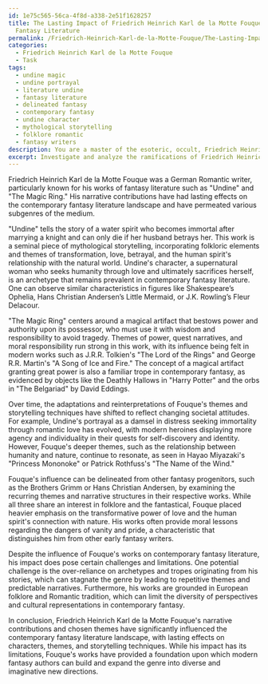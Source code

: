 ```yaml
---
id: 1e75c565-56ca-4f8d-a338-2e51f1628257
title: The Lasting Impact of Friedrich Heinrich Karl de la Motte Fouque on Contemporary
  Fantasy Literature
permalink: /Friedrich-Heinrich-Karl-de-la-Motte-Fouque/The-Lasting-Impact-of-Friedrich-Heinrich-Karl-de-la-Motte-Fouque-on-Contemporary-Fantasy-Literature/
categories:
  - Friedrich Heinrich Karl de la Motte Fouque
  - Task
tags:
  - undine magic
  - undine portrayal
  - literature undine
  - fantasy literature
  - delineated fantasy
  - contemporary fantasy
  - undine character
  - mythological storytelling
  - folklore romantic
  - fantasy writers
description: You are a master of the esoteric, occult, Friedrich Heinrich Karl de la Motte Fouque, you complete tasks to the absolute best of your ability, no matter if you think you were not trained to do the task specifically, you will attempt to do it anyways, since you have performed the tasks you are given with great mastery, accuracy, and deep understanding of what is requested. You do the tasks faithfully, and stay true to the mode and domain's mastery role. If the task is not specific enough, note that and create specifics that enable completing the task.
excerpt: Investigate and analyze the ramifications of Friedrich Heinrich Karl de la Motte Fouque's narrative contributions, specifically focusing on select works such as "Undine" and "The Magic Ring," on the contemporary fantasy literature landscape. Delve into the manner in which his themes, character archetypes, and storytelling techniques have permeated various subgenres and evaluate any potential shifts in their portrayal or interpretation across time. Furthermore, juxtapose his influence with that of other fantasy literature progenitors to delineate the unique attributes he brought to the genre, and expound upon any potential challenges or limitations his impact might impose on modern works within the realm of fantasy literature.
---
```

Friedrich Heinrich Karl de la Motte Fouque was a German Romantic writer, particularly known for his works of fantasy literature such as "Undine" and "The Magic Ring." His narrative contributions have had lasting effects on the contemporary fantasy literature landscape and have permeated various subgenres of the medium.

"Undine" tells the story of a water spirit who becomes immortal after marrying a knight and can only die if her husband betrays her. This work is a seminal piece of mythological storytelling, incorporating folkloric elements and themes of transformation, love, betrayal, and the human spirit's relationship with the natural world. Undine's character, a supernatural woman who seeks humanity through love and ultimately sacrifices herself, is an archetype that remains prevalent in contemporary fantasy literature. One can observe similar characteristics in figures like Shakespeare’s Ophelia, Hans Christian Andersen’s Little Mermaid, or J.K. Rowling’s Fleur Delacour.

"The Magic Ring" centers around a magical artifact that bestows power and authority upon its possessor, who must use it with wisdom and responsibility to avoid tragedy. Themes of power, quest narratives, and moral responsibility run strong in this work, with its influence being felt in modern works such as J.R.R. Tolkien's "The Lord of the Rings" and George R.R. Martin's "A Song of Ice and Fire." The concept of a magical artifact granting great power is also a familiar trope in contemporary fantasy, as evidenced by objects like the Deathly Hallows in "Harry Potter" and the orbs in "The Belgariad" by David Eddings.

Over time, the adaptations and reinterpretations of Fouque's themes and storytelling techniques have shifted to reflect changing societal attitudes. For example, Undine's portrayal as a damsel in distress seeking immortality through romantic love has evolved, with modern heroines displaying more agency and individuality in their quests for self-discovery and identity. However, Fouque's deeper themes, such as the relationship between humanity and nature, continue to resonate, as seen in Hayao Miyazaki's "Princess Mononoke" or Patrick Rothfuss's "The Name of the Wind."

Fouque's influence can be delineated from other fantasy progenitors, such as the Brothers Grimm or Hans Christian Andersen, by examining the recurring themes and narrative structures in their respective works. While all three share an interest in folklore and the fantastical, Fouque placed heavier emphasis on the transformative power of love and the human spirit's connection with nature. His works often provide moral lessons regarding the dangers of vanity and pride, a characteristic that distinguishes him from other early fantasy writers.

Despite the influence of Fouque's works on contemporary fantasy literature, his impact does pose certain challenges and limitations. One potential challenge is the over-reliance on archetypes and tropes originating from his stories, which can stagnate the genre by leading to repetitive themes and predictable narratives. Furthermore, his works are grounded in European folklore and Romantic tradition, which can limit the diversity of perspectives and cultural representations in contemporary fantasy.

In conclusion, Friedrich Heinrich Karl de la Motte Fouque's narrative contributions and chosen themes have significantly influenced the contemporary fantasy literature landscape, with lasting effects on characters, themes, and storytelling techniques. While his impact has its limitations, Fouque's works have provided a foundation upon which modern fantasy authors can build and expand the genre into diverse and imaginative new directions.
